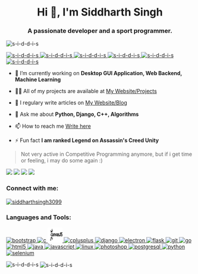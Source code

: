 <h1 align="center">Hi 👋, I'm Siddharth Singh</h1>
<h3 align="center">A passionate developer and a sport programmer.</h3>

<p align="left"> <img src="https://komarev.com/ghpvc/?username=s-i-d-d-i-s" alt="s-i-d-d-i-s" /> </p>
<p align="left">
  <a href="https://github.com/s-i-d-d-i-s"> <img src="https://img.shields.io/badge/C++-brightgreen.svg?style=flat&logo=cplusplus" alt="s-i-d-d-i-s" /> </a>
  <a href="https://github.com/s-i-d-d-i-s"> <img src="https://img.shields.io/badge/C-brightgreen.svg?style=flat&logo=cplusplus" alt="s-i-d-d-i-s" /> </a>
  <a href="https://github.com/s-i-d-d-i-s"> <img src="https://img.shields.io/badge/Python-brightgreen.svg?style=flat" alt="s-i-d-d-i-s" /> </a>
  <a href="https://github.com/s-i-d-d-i-s"> <img src="https://img.shields.io/badge/Javascript-brightgreen.svg?style=flat" alt="s-i-d-d-i-s" /> </a>
  <a href="https://github.com/s-i-d-d-i-s"> <img src="https://img.shields.io/badge/Java-brightgreen.svg?style=flat" alt="s-i-d-d-i-s" /> </a>
  <a href="https://github.com/s-i-d-d-i-s"> <img src="https://img.shields.io/badge/Go-brightgreen.svg?style=flat" alt="s-i-d-d-i-s" /> </a>
</p>

- 🔭 I’m currently working on **Desktop GUI Application, Web Backend, Machine Learning**

- 👨‍💻 All of my projects are available at [My Website/Projects](http://s59-60r.herokuapp.com/projects)

- 📝 I regulary write articles on [My Website/Blog](http://s59-60r.herokuapp.com/blog)

- 💬 Ask me about **Python, Django, C++, Algorithms**

- 📫 How to reach me [Write here](https://forms.gle/D4RiRE4wS311hPZ9A) 

- ⚡ Fun fact **I am ranked Legend on Assassin's Creed Unity**



> Not very active in Competitive Programming anymore, but if i get time or feeling, i may do some again :)


<a href="https://codechef.com/users/s59_60r"><img src="https://img.shields.io/badge/Codechef-2122-yellow"></a>
<a href="https://codeforces.com/profile/Creations"><img src="https://run.kaist.ac.kr/badges/codeforces/Creations.svg"></a>
<a href="https://atcoder.jp/users/s59_60r"><img src="https://run.kaist.ac.kr/badges/atcoder/s59_60r.svg"></a>
<a href="https://www.topcoder.com/members/s59_60r"><img src="https://run.kaist.ac.kr/badges/topcoder/s59_60r.svg"></a>

<p align="left">
<h3 align="left">Connect with me:</h3>
<a href="https://linkedin.com/in/siddharthsingh3099" target="blank"><img align="center" src="https://cdn.jsdelivr.net/npm/simple-icons@3.0.1/icons/linkedin.svg" alt="siddharthsingh3099" height="30" width="40" /></a>
</p>

<h3 align="left">Languages and Tools:</h3>
<p align="left"> <a href="https://getbootstrap.com" target="_blank"> <img src="https://devicons.github.io/devicon/devicon.git/icons/bootstrap/bootstrap-plain.svg" alt="bootstrap" width="40" height="40"/> </a> <a href="https://www.cprogramming.com/" target="_blank"> <img src="https://devicons.github.io/devicon/devicon.git/icons/c/c-original.svg" alt="c" width="40" height="40"/> </a> <a href="https://canvasjs.com" target="_blank"> <img src="https://raw.githubusercontent.com/Hardik0307/Hardik0307/master/assets/canvasjs-charts.svg" alt="canvasjs" width="40" height="40"/> </a> <a href="https://www.w3schools.com/cpp/" target="_blank"> <img src="https://devicons.github.io/devicon/devicon.git/icons/cplusplus/cplusplus-original.svg" alt="cplusplus" width="40" height="40"/> </a> <a href="https://www.djangoproject.com/" target="_blank"> <img src="https://devicons.github.io/devicon/devicon.git/icons/django/django-original.svg" alt="django" width="40" height="40"/> </a> <a href="https://www.electronjs.org" target="_blank"> <img src="https://devicons.github.io/devicon/devicon.git/icons/electron/electron-original.svg" alt="electron" width="40" height="40"/> </a> <a href="" target="_blank"> <img src="https://www.vectorlogo.zone/logos/pocoo_flask/pocoo_flask-icon.svg" alt="flask" width="40" height="40"/> </a> <a href="https://git-scm.com/" target="_blank"> <img src="https://www.vectorlogo.zone/logos/git-scm/git-scm-icon.svg" alt="git" width="40" height="40"/> </a> <a href="https://golang.org" target="_blank"> <img src="https://devicons.github.io/devicon/devicon.git/icons/go/go-original.svg" alt="go" width="40" height="40"/> </a> <a href="https://www.w3.org/html/" target="_blank"> <img src="https://devicons.github.io/devicon/devicon.git/icons/html5/html5-original-wordmark.svg" alt="html5" width="40" height="40"/> </a> <a href="https://www.java.com" target="_blank"> <img src="https://devicons.github.io/devicon/devicon.git/icons/java/java-original-wordmark.svg" alt="java" width="40" height="40"/> </a> <a href="https://developer.mozilla.org/en-US/docs/Web/JavaScript" target="_blank"> <img src="https://devicons.github.io/devicon/devicon.git/icons/javascript/javascript-original.svg" alt="javascript" width="40" height="40"/> </a> <a href="https://www.linux.org/" target="_blank"> <img src="https://devicons.github.io/devicon/devicon.git/icons/linux/linux-original.svg" alt="linux" width="40" height="40"/> </a> <a href="https://www.photoshop.com/en" target="_blank"> <img src="https://devicons.github.io/devicon/devicon.git/icons/photoshop/photoshop-plain.svg" alt="photoshop" width="40" height="40"/> </a> <a href="https://www.postgresql.org" target="_blank"> <img src="https://devicons.github.io/devicon/devicon.git/icons/postgresql/postgresql-original-wordmark.svg" alt="postgresql" width="40" height="40"/> </a> <a href="https://www.python.org" target="_blank"> <img src="https://devicons.github.io/devicon/devicon.git/icons/python/python-original.svg" alt="python" width="40" height="40"/> </a> <a href="https://www.selenium.dev" target="_blank"> <img src="https://raw.githubusercontent.com/detain/svg-logos/780f25886640cef088af994181646db2f6b1a3f8/svg/selenium-logo.svg" alt="selenium" width="40" height="40"/> </a> </p>

<p><img align="left" src="https://github-readme-stats.vercel.app/api/top-langs/?username=s-i-d-d-i-s&layout=compact" alt="s-i-d-d-i-s" /></p>

<p>&nbsp;<img align="center" src="https://github-readme-stats.vercel.app/api?username=s-i-d-d-i-s&show_icons=true" alt="s-i-d-d-i-s" /></p>
